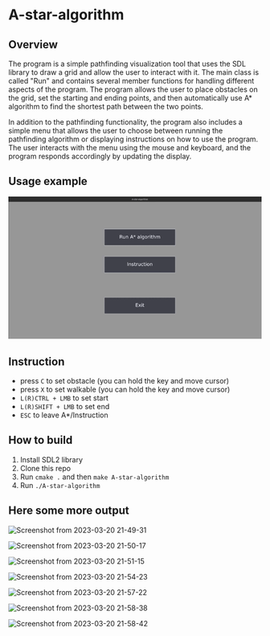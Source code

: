 # A-star-algorithm
## Overview
  The program is a simple pathfinding visualization tool that uses the SDL library to draw a grid and allow the user to interact with it. The main class is called "Run" and contains several member functions for handling different aspects of the program. The program allows the user to place obstacles on the grid, set the starting and ending points, and then automatically use A* algorithm to find the shortest path between the two points.

In addition to the pathfinding functionality, the program also includes a simple menu that allows the user to choose between running the pathfinding algorithm or displaying instructions on how to use the program. The user interacts with the menu using the mouse and keyboard, and the program responds accordingly by updating the display.

## Usage example
![](https://github.com/prumat4/A-star-algorithm/blob/main/README-data/usage2.gif)

## Instruction
- press ```C``` to set obstacle (you can hold the key and move cursor) 				
- press ```X``` to set walkable (you can hold the key and move cursor)
- ```L(R)CTRL + LMB``` to set start					
- ```L(R)SHIFT + LMB```  to set end
- ```ESC``` to leave A*/Instruction

## How to build
1. Install SDL2 library
2. Clone this repo
3. Run ```cmake .``` and then ```make A-star-algorithm```
4. Run ```./A-star-algorithm``` 

## Here some more output
![Screenshot from 2023-03-20 21-49-31](https://user-images.githubusercontent.com/108902150/226463275-2de3d8de-3e01-4af9-a6da-7597ad1097f4.png)

![Screenshot from 2023-03-20 21-50-17](https://user-images.githubusercontent.com/108902150/226463421-09f5697f-1ad6-419d-afb7-61eb9ee05016.png)

![Screenshot from 2023-03-20 21-51-15](https://user-images.githubusercontent.com/108902150/226463427-df688fa3-a8d4-41a4-9b13-5e897105cb16.png)

![Screenshot from 2023-03-20 21-54-23](https://user-images.githubusercontent.com/108902150/226463429-d002bae8-51a0-4ffb-bb75-20399cded359.png)

![Screenshot from 2023-03-20 21-57-22](https://user-images.githubusercontent.com/108902150/226463431-c378b17a-3e0d-4327-a615-a52151def281.png)

![Screenshot from 2023-03-20 21-58-38](https://user-images.githubusercontent.com/108902150/226463435-8de826ad-ca1a-4df4-8670-c2ef32eafeb8.png)

![Screenshot from 2023-03-20 21-58-42](https://user-images.githubusercontent.com/108902150/226463436-5623c504-5bbb-47ba-87d3-ef332f790018.png)

